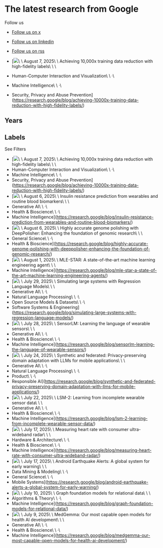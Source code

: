 # The latest research from Google

Follow us

- [Follow us on x](https://x.com/GoogleResearch "Follow us on x")
- [Follow us on linkedin](https://www.linkedin.com/showcase/googleresearch/?viewAsMember=true "Follow us on linkedin")
- [Follow us on rss](https://research.google/blog/rss/ "Follow us on rss")

- [![](https://storage.googleapis.com/gweb-research2023-media/original_images/CurationStrategies_ProcessHero.png)\\
\\
August 7, 2025\\
\\
Achieving 10,000x training data reduction with high-fidelity labels\\
\\
\\
- Human-Computer Interaction and Visualization\\
\\
·\\
- Machine Intelligence\\
\\
·\\
- Security, Privacy and Abuse Prevention](https://research.google/blog/achieving-10000x-training-data-reduction-with-high-fidelity-labels/)

## Years

## Labels

See Filters



- [![](https://storage.googleapis.com/gweb-research2023-media/original_images/CurationStrategies_ProcessHero.png)\\
\\
August 7, 2025\\
\\
Achieving 10,000x training data reduction with high-fidelity labels\\
\\
\\
- Human-Computer Interaction and Visualization\\
\\
·\\
- Machine Intelligence\\
\\
·\\
- Security, Privacy and Abuse Prevention](https://research.google/blog/achieving-10000x-training-data-reduction-with-high-fidelity-labels/)
- [![](https://storage.googleapis.com/gweb-research2023-media/original_images/Insulin-Resistance-Prediction-5.png)\\
\\
August 6, 2025\\
\\
Insulin resistance prediction from wearables and routine blood biomarkers\\
\\
\\
- Generative AI\\
\\
·\\
- Health & Bioscience\\
\\
·\\
- Machine Intelligence](https://research.google/blog/insulin-resistance-prediction-from-wearables-and-routine-blood-biomarkers/)
- [![](https://storage.googleapis.com/gweb-research2023-media/original_images/DeepPolisher-2-Architecture.png)\\
\\
August 6, 2025\\
\\
Highly accurate genome polishing with DeepPolisher: Enhancing the foundation of genomic research\\
\\
\\
- General Science\\
\\
·\\
- Health & Bioscience](https://research.google/blog/highly-accurate-genome-polishing-with-deeppolisher-enhancing-the-foundation-of-genomic-research/)
- [![](https://storage.googleapis.com/gweb-research2023-media/original_images/MLE-STAR-5b-Intervention.png)\\
\\
August 1, 2025\\
\\
MLE-STAR: A state-of-the-art machine learning engineering agent\\
\\
\\
- Machine Intelligence](https://research.google/blog/mle-star-a-state-of-the-art-machine-learning-engineering-agents/)
- [![](https://storage.googleapis.com/gweb-research2023-media/original_images/RLM-3.jpg)\\
\\
July 29, 2025\\
\\
Simulating large systems with Regression Language Models\\
\\
\\
- Generative AI\\
\\
·\\
- Natural Language Processing\\
\\
·\\
- Open Source Models & Datasets\\
\\
·\\
- Software Systems & Engineering](https://research.google/blog/simulating-large-systems-with-regression-language-models/)
- [![](https://storage.googleapis.com/gweb-research2023-media/original_images/SensorLM-0-Hero.png)\\
\\
July 28, 2025\\
\\
SensorLM: Learning the language of wearable sensors\\
\\
\\
- Generative AI\\
\\
·\\
- Health & Bioscience\\
\\
·\\
- Machine Intelligence](https://research.google/blog/sensorlm-learning-the-language-of-wearable-sensors/)
- [![](https://storage.googleapis.com/gweb-research2023-media/original_images/SynthFed3-FedButtressHEROFinal.png)\\
\\
July 24, 2025\\
\\
Synthetic and federated: Privacy-preserving domain adaptation with LLMs for mobile applications\\
\\
\\
- Generative AI\\
\\
·\\
- Natural Language Processing\\
\\
·\\
- Product\\
\\
·\\
- Responsible AI](https://research.google/blog/synthetic-and-federated-privacy-preserving-domain-adaptation-with-llms-for-mobile-applications/)
- [![](https://storage.googleapis.com/gweb-research2023-media/original_images/LSM2-4.png)\\
\\
July 22, 2025\\
\\
LSM-2: Learning from incomplete wearable sensor data\\
\\
\\
- Generative AI\\
\\
·\\
- Health & Bioscience\\
\\
·\\
- Machine Intelligence](https://research.google/blog/lsm-2-learning-from-incomplete-wearable-sensor-data/)
- [![](https://storage.googleapis.com/gweb-research2023-media/original_images/RadarUWB-0c-HeroStill.png)\\
\\
July 17, 2025\\
\\
Measuring heart rate with consumer ultra-wideband radar\\
\\
\\
- Hardware & Architecture\\
\\
·\\
- Health & Bioscience\\
\\
·\\
- Machine Intelligence](https://research.google/blog/measuring-heart-rate-with-consumer-ultra-wideband-radar/)
- [![](https://storage.googleapis.com/gweb-research2023-media/original_images/EQdetection1_Map.png)\\
\\
July 17, 2025\\
\\
Android Earthquake Alerts: A global system for early warning\\
\\
\\
- Data Mining & Modeling\\
\\
·\\
- General Science\\
\\
·\\
- Mobile Systems](https://research.google/blog/android-earthquake-alerts-a-global-system-for-early-warning/)
- [![](https://storage.googleapis.com/gweb-research2023-media/original_images/GFM4RelationalData-3.png)\\
\\
July 10, 2025\\
\\
Graph foundation models for relational data\\
\\
\\
- Algorithms & Theory\\
\\
·\\
- Machine Intelligence](https://research.google/blog/graph-foundation-models-for-relational-data/)
- [![](https://storage.googleapis.com/gweb-research2023-media/original_images/MedGemma-0a-Hero.png)\\
\\
July 9, 2025\\
\\
MedGemma: Our most capable open models for health AI development\\
\\
\\
- Generative AI\\
\\
·\\
- Health & Bioscience\\
\\
·\\
- Machine Intelligence](https://research.google/blog/medgemma-our-most-capable-open-models-for-health-ai-development/)